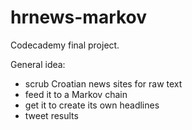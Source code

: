 # hrnews-markov
Codecademy final project.

General idea:
 * scrub Croatian news sites for raw text
 * feed it to a Markov chain
 * get it to create its own headlines
 * tweet results
